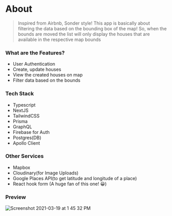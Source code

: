 # About

> Inspired from Airbnb, Sonder style! This app is basically about filtering the data based on the bounding box of the map! So, when the bounds are moved the list will only display the houses that are available in the respective map bounds


### What are the Features?

- User Authentication 
- Create, update houses
- View the created houses on map
- Filter data based on the bounds

### Tech Stack

- Typescript
- NextJS
- TailwindCSS
- Prisma
- GraphQL
- Firebase for Auth
- Postgres(DB)
- Apollo Client

### Other Services

- Mapbox
- Cloudinary(for Image Uploads)
- Google Places API(to get latitude and longitude of a place)
- React hook form (A huge fan of this one! 😀)

### Preview

![Screenshot 2021-03-19 at 1 45 32 PM](https://user-images.githubusercontent.com/28737951/111823069-e3148700-88ba-11eb-8f15-240436e69074.png)

